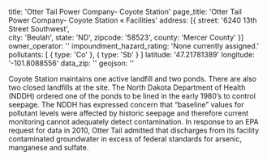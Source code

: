 title: 'Otter Tail Power Company- Coyote Station'
page_title: 'Otter Tail Power Company- Coyote Station « Facilities'
address: [{
  street: '6240 13th Street Southwest',  
  city: 'Beulah',
  state: 'ND',
  zipcode: '58523',
  county: 'Mercer County'
}]
owner_operator: ''
impoundment_hazard_rating: 'None currently assigned.'
pollutants: [
    {
      type: 'Co'
    },
   {
    type: 'Sb'
   }
]
latitude: '47.21781389'
longitude: '-101.8088556'
data_zip: ''
geojson: ''

Coyote Station maintains one active landfill and two ponds. There are also two closed landfills at the site. The North Dakota Department of Health (NDDH) ordered one of the ponds to be lined in the early 1980’s to control seepage.  The NDDH has expressed concern that “baseline” values for pollutant levels were affected by historic seepage and therefore current monitoring cannot adequately detect contamination. In response to an EPA request for data in 2010, Otter Tail admitted that discharges from its facility contaminated groundwater in excess of federal standards for arsenic, manganese and sulfate.